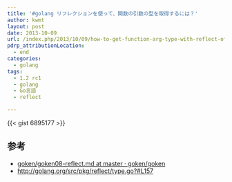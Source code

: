 ```yaml
---
title: '#golang リフレクションを使って、関数の引数の型を取得するには？'
author: kwmt
layout: post
date: 2013-10-09
url: /index.php/2013/10/09/how-to-get-function-arg-type-with-reflect-of-golang/
pdrp_attributionLocation:
  - end
categories:
  - golang
tags:
  - 1.2 rc1
  - golang
  - Go言語
  - reflect

---
```

{{< gist 6895177 >}} 

## 参考

  * <a href="http://bit.ly/1fWdHYS" target="_blank" class="broken_link">goken/goken08-reflect.md at master · goken/goken</a>
  * <a href="http://golang.org/src/pkg/reflect/type.go?#L157" target="_blank">http://golang.org/src/pkg/reflect/type.go?#L157</a>